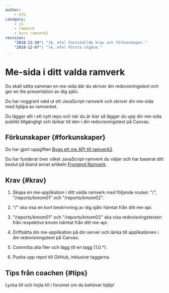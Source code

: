 ```yaml
---
author:
    - efo
category:
    - js
    - ramverk
    - kurs ramverk2
revision:
    "2018-12-20": "(B, efo) Fastställde krav och förkunskaper."
    "2018-12-07": "(A, efo) Första utgåva."
...
```

Me-sida i ditt valda ramverk
===================================

Du skall sätta samman en me-sida där du skriver din redovisningstext och ger en lite presentation av dig själv.

Du har noggrant vald ut ett JavaScript-ramverk och skriver din me-sida med hjälpa av ramverket.

Du lägger allt i ett nytt repo och när du är klar så lägger du upp din me-sida publikt tillgängligt och länkar till den i din redovisningstext på Canvas.

<!--more-->



Förkunskaper {#forkunskaper}
-----------------------

Du har gjort uppgiften [Bygg ett me API till ramverk2](uppgift/bygg-ett-me-api-till-ramverk2).

Du har funderat över vilket JavaScript-ramverk du väljer och har baserat ditt beslut på bland annat artikeln [Frontend Ramverk](kunskap/frontend-ramverk).



Krav {#krav}
-----------------------

1. Skapa en me-applikation i ditt valda ramverk med följande routes: "/", "/reports/kmom01" och "/reports/kmom02".

1. "/" ska visa en kort beskrivning av dig själv hämtat från ditt me-api.

1. "/reports/kmom01" och "/reports/kmom02" ska visa redovisningstexten från respektive kmom hämtat från ditt me-api.

1. Driftsätta din me-applikation på din server och länka till applikationen i din redovisningstext på Canvas.

1. Committa alla filer och lägg till en tagg (1.0.\*).

1. Pusha upp repot till GitHub, inklusive taggarna.



Tips från coachen {#tips}
-----------------------

Lycka till och hojta till i forumet om du behöver hjälp!
